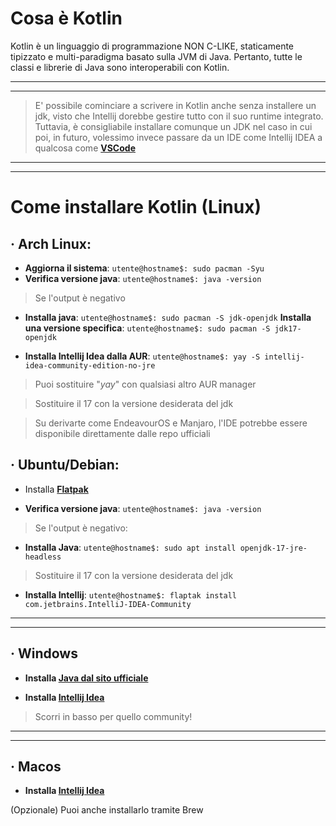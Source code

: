# Cosa è Kotlin
Kotlin è un linguaggio di programmazione NON C-LIKE, staticamente tipizzato e multi-paradigma basato sulla JVM di Java. Pertanto, tutte le classi e librerie di Java sono interoperabili con Kotlin.

***
***
> E' possibile cominciare a scrivere in Kotlin anche senza installere un jdk, visto che Intellij dorebbe gestire tutto con il suo runtime integrato. Tuttavia, è consigliabile installare comunque un JDK nel caso in cui poi, in futuro, volessimo invece passare da un IDE come Intellij IDEA a qualcosa come [**VSCode**](https://code.visualstudio.com/download)
***

***
# Come installare Kotlin (Linux)


## · Arch Linux:
- **Aggiorna il sistema**: `utente@hostname$: sudo pacman -Syu`
- **Verifica versione java**: `utente@hostname$: java -version`
> Se l'output è negativo

- **Installa java**: `utente@hostname$: sudo pacman -S jdk-openjdk`
**Installa una versione specifica**: `utente@hostname$: sudo pacman -S jdk17-openjdk`

- **Installa Intellij Idea dalla AUR**: `utente@hostname$: yay -S intellij-idea-community-edition-no-jre`
> Puoi sostituire "*yay*" con qualsiasi altro AUR manager

> Sostituire il 17 con la versione desiderata del jdk

> Su derivarte come EndeavourOS e Manjaro, l'IDE potrebbe essere disponibile direttamente dalle repo ufficiali

## · Ubuntu/Debian:
- Installa [**Flatpak**](https://flatpak.org/setup/)

- **Verifica versione java**: `utente@hostname$: java -version`
> Se l'output è negativo:

- **Installa Java**: `utente@hostname$: sudo apt install openjdk-17-jre-headless`

> Sostituire il 17 con la versione desiderata del jdk

- **Installa Intellij**: `utente@hostname$: flaptak install com.jetbrains.IntelliJ-IDEA-Community `

***
***
## · Windows
- **Installa [Java dal sito ufficiale](https://www.oracle.com/java/technologies/downloads/#jdk20-windows)**

- **Installa [Intellij Idea](https://www.jetbrains.com/idea/download/?section=windows)**

> Scorri in basso per quello community!

***
***
## · Macos

- **Installa [Intellij Idea](https://www.jetbrains.com/idea/download/?section=windows)**

(Opzionale) Puoi anche installarlo tramite Brew









